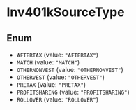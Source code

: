 # Inv401kSourceType

## Enum

* `AFTERTAX` (value: `"AFTERTAX"`)
* `MATCH` (value: `"MATCH"`)
* `OTHERNONVEST` (value: `"OTHERNONVEST"`)
* `OTHERVEST` (value: `"OTHERVEST"`)
* `PRETAX` (value: `"PRETAX"`)
* `PROFITSHARING` (value: `"PROFITSHARING"`)
* `ROLLOVER` (value: `"ROLLOVER"`)
